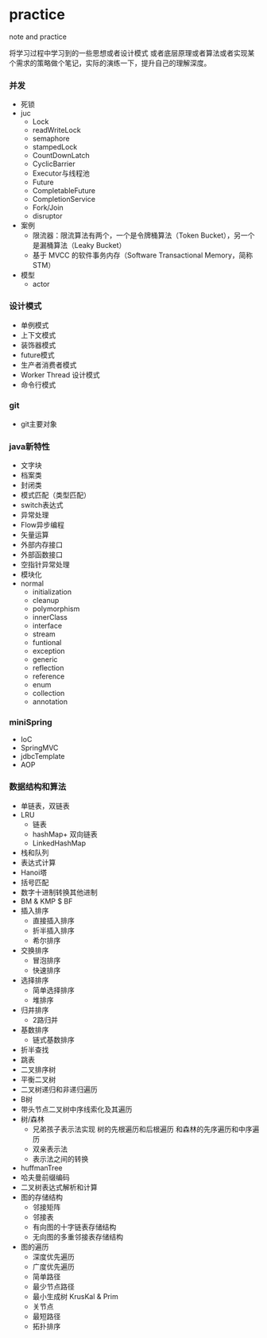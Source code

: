 # practice
note and practice

将学习过程中学习到的一些思想或者设计模式
或者底层原理或者算法或者实现某个需求的策略做个笔记，实际的演练一下，提升自己的理解深度。

### 并发

- 死锁
- juc
  - Lock
  - readWriteLock
  - semaphore
  - stampedLock
  - CountDownLatch
  - CyclicBarrier
  - Executor与线程池
  - Future
  - CompletableFuture
  - CompletionService
  - Fork/Join
  - disruptor
- 案例
  - 限流器：限流算法有两个，一个是令牌桶算法（Token Bucket），另一个是漏桶算法（Leaky Bucket）
  - 基于 MVCC 的软件事务内存（Software Transactional Memory，简称 STM）
- 模型
  - actor

### 设计模式
- 单例模式
- 上下文模式
- 装饰器模式
- future模式
- 生产者消费者模式
- Worker Thread 设计模式
- 命令行模式

### git 

- git主要对象
### java新特性

- 文字块
- 档案类
- 封闭类
- 模式匹配（类型匹配）
- switch表达式
- 异常处理
- Flow异步编程
- 矢量运算
- 外部内存接口
- 外部函数接口
- 空指针异常处理
- 模块化
- normal
  - initialization
  - cleanup
  - polymorphism
  - innerClass
  - interface
  - stream
  - funtional
  - exception
  - generic
  - reflection
  - reference
  - enum
  - collection
  - annotation
### miniSpring

- IoC
- SpringMVC
- jdbcTemplate
- AOP
### 数据结构和算法
- 单链表，双链表
- LRU
  - 链表
  - hashMap+ 双向链表
  - LinkedHashMap
- 栈和队列
- 表达式计算
- Hanoi塔
- 括号匹配
- 数字十进制转换其他进制
- BM & KMP $ BF
- 插入排序
  - 直接插入排序
  - 折半插入排序
  - 希尔排序
- 交换排序
  - 冒泡排序
  - 快速排序
- 选择排序
  - 简单选择排序
  - 堆排序
- 归并排序
  - 2路归并
- 基数排序
  - 链式基数排序
- 折半查找
- 跳表
- 二叉排序树
- 平衡二叉树
- 二叉树递归和非递归遍历
- B树
- 带头节点二叉树中序线索化及其遍历
- 树/森林 
  - 兄弟孩子表示法实现 树的先根遍历和后根遍历 和森林的先序遍历和中序遍历
  - 双亲表示法
  - 表示法之间的转换
- huffmanTree
- 哈夫曼前缀编码
- 二叉树表达式解析和计算
- 图的存储结构
  - 邻接矩阵
  - 邻接表
  - 有向图的十字链表存储结构
  - 无向图的多重邻接表存储结构
- 图的遍历
  - 深度优先遍历
  - 广度优先遍历
  - 简单路径
  - 最少节点路径
  - 最小生成树 KrusKal & Prim
  - 关节点
  - 最短路径
  - 拓扑排序